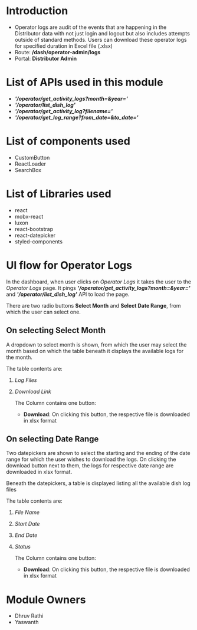 # Introduction

- Operator logs are audit of the events that are happening in the Distributor data with not just login and logout but also includes attempts outside of standard methods. Users can download these operator logs for specified duration in Excel file (.xlsx)
- Route: **/dash/operator-admin/logs**
- Portal: **Distributor Admin**

# List of APIs used in this module

- **_'/operator/get_activity_logs?month=&year='_**
- **_'/operator/list_dish_log'_**
- **_'/operator/get_activity_log?filename='_**
- **_'/operator/get_log_range?from_date=&to_date='_**

# List of components used

- CustomButton
- ReactLoader
- SearchBox

# List of Libraries used

- react
- mobx-react
- luxon
- react-bootstrap
- react-datepicker
- styled-components

# UI flow for Operator Logs

In the dashboard, when user clicks on _Operator Logs_ it takes the user to the _Operator Logs_ page. It pings **_'/operator/get_activity_logs?month=&year='_** and **_'/operator/list_dish_log'_** API to load the page.

There are two radio buttons **Select Month** and **Select Date Range**, from which the user can select one.

## On selecting **Select Month**

A dropdown to select month is shown, from which the user may select the month based on which the table beneath it displays the available logs for the month.

The table contents are:

1. _Log Files_
2. _Download Link_

   The Column contains one button:

   - **Download**: On clicking this button, the respective file is downloaded in xlsx format

## On selecting **Date Range**

Two datepickers are shown to select the starting and the ending of the date range for which the user wishes to download the logs. On clicking the download button next to them, the logs for respective date range are downloaded in xlsx format.

Beneath the datepickers, a table is displayed listing all the available dish log files

The table contents are:

1. _File Name_
2. _Start Date_
3. _End Date_
4. _Status_

   The Column contains one button:

   - **Download**: On clicking this button, the respective file is downloaded in xlsx format

# Module Owners

- Dhruv Rathi
- Yaswanth
